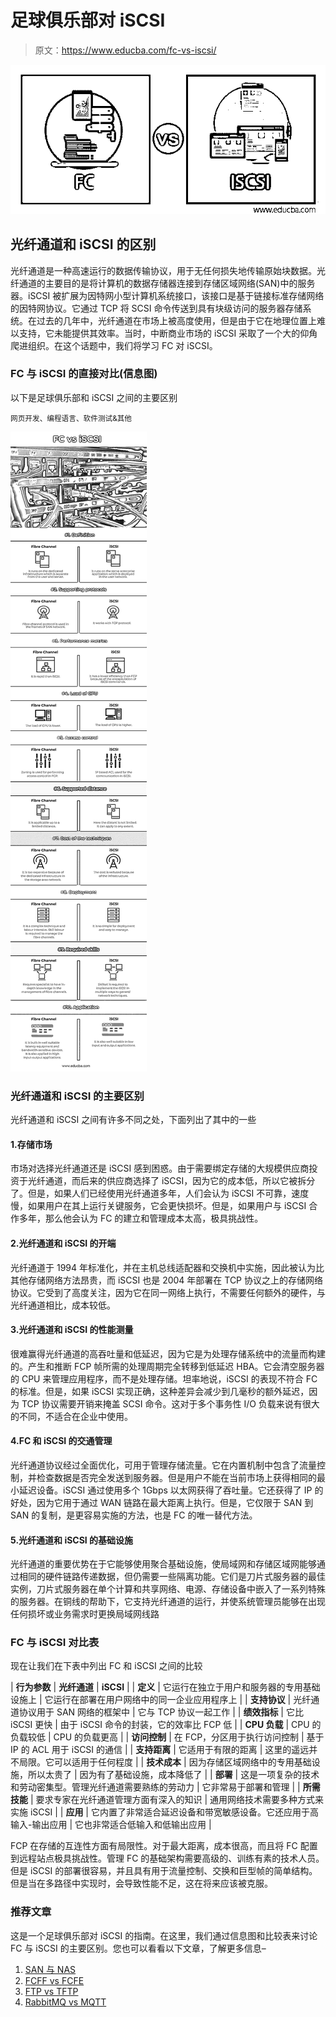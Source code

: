# 足球俱乐部对 iSCSI

> 原文：<https://www.educba.com/fc-vs-iscsi/>

![FC vs iSCSI](img/1001ebde32e1bc9b1a0804e4d047498c.png)



## 光纤通道和 iSCSI 的区别

光纤通道是一种高速运行的数据传输协议，用于无任何损失地传输原始块数据。光纤通道的主要目的是将计算机的数据存储器连接到存储区域网络(SAN)中的服务器。iSCSI 被扩展为因特网小型计算机系统接口，该接口是基于链接标准存储网络的因特网协议。它通过 TCP 将 SCSI 命令传送到具有块级访问的服务器存储系统。在过去的几年中，光纤通道在市场上被高度使用，但是由于它在地理位置上难以支持，它未能提供其效率。当时，中断商业市场的 iSCSI 采取了一个大的仰角爬进组织。在这个话题中，我们将学习 FC 对 iSCSI。

### FC 与 iSCSI 的直接对比(信息图)

以下是足球俱乐部和 iSCSI 之间的主要区别

<small>网页开发、编程语言、软件测试&其他</small>

![FC vs iSCSI](img/ef13f19a63b7ad695ce19e2a0277feef.png)



### 光纤通道和 iSCSI 的主要区别

光纤通道和 iSCSI 之间有许多不同之处，下面列出了其中的一些

#### 1.存储市场

市场对选择光纤通道还是 iSCSI 感到困惑。由于需要绑定存储的大规模供应商投资于光纤通道，而后来的供应商选择了 iSCSI，因为它的成本低，所以它被拆分了。但是，如果人们已经使用光纤通道多年，人们会认为 iSCSI 不可靠，速度慢，如果用户在其上运行关键服务，它会更快损坏。但是，如果用户与 iSCSI 合作多年，那么他会认为 FC 的建立和管理成本太高，极具挑战性。

#### 2.光纤通道和 iSCSI 的开端

光纤通道于 1994 年标准化，并在主机总线适配器和交换机中实施，因此被认为比其他存储网络方法昂贵，而 iSCSI 也是 2004 年部署在 TCP 协议之上的存储网络协议。它受到了高度关注，因为它在同一网络上执行，不需要任何额外的硬件，与光纤通道相比，成本较低。

#### 3.光纤通道和 iSCSI 的性能测量

很难赢得光纤通道的高吞吐量和低延迟，因为它是为处理存储系统中的流量而构建的。产生和推断 FCP 帧所需的处理周期完全转移到低延迟 HBA。它会清空服务器的 CPU 来管理应用程序，而不是处理存储。坦率地说，iSCSI 的表现不符合 FC 的标准。但是，如果 iSCSI 实现正确，这种差异会减少到几毫秒的额外延迟，因为 TCP 协议需要开销来掩盖 SCSI 命令。这对于多个事务性 I/O 负载来说有很大的不同，不适合在企业中使用。

#### 4.FC 和 iSCSI 的交通管理

光纤通道协议经过全面优化，可用于管理存储流量。它在内置机制中包含了流量控制，并检查数据是否完全发送到服务器。但是用户不能在当前市场上获得相同的最小延迟设备。iSCSI 通过使用多个 1Gbps 以太网获得了吞吐量。它还获得了 IP 的好处，因为它用于通过 WAN 链路在最大距离上执行。但是，它仅限于 SAN 到 SAN 的复制，是更容易实施的方法，也是 FC 的唯一替代方法。

#### 5.光纤通道和 iSCSI 的基础设施

光纤通道的重要优势在于它能够使用聚合基础设施，使局域网和存储区域网能够通过相同的硬件链路传递数据，但仍需要一些隔离功能。它们是刀片式服务器的最佳实例，刀片式服务器在单个计算和共享网络、电源、存储设备中嵌入了一系列特殊的服务器。在铜线的帮助下，它支持光纤通道的运行，并使系统管理员能够在出现任何损坏或业务需求时更换局域网线路

### FC 与 iSCSI 对比表

现在让我们在下表中列出 FC 和 iSCSI 之间的比较

| **行为参数** | **光纤通道** | **iSCSI** |
| **定义** | 它运行在独立于用户和服务器的专用基础设施上 | 它运行在部署在用户网络中的同一企业应用程序上 |
| **支持协议** | 光纤通道协议用于 SAN 网络的框架中 | 它与 TCP 协议一起工作 |
| **绩效指标** | 它比 iSCSI 更快 | 由于 iSCSI 命令的封装，它的效率比 FCP 低 |
| **CPU 负载** | CPU 的负载较低 | CPU 的负载更高 |
| **访问控制** | 在 FCP，分区用于执行访问控制 | 基于 IP 的 ACL 用于 iSCSI 的通信 |
| **支持距离** | 它适用于有限的距离 | 这里的遥远并不局限。它可以适用于任何程度 |
| **技术成本** | 因为存储区域网络中的专用基础设施，所以太贵了 | 因为有了基础设施，成本降低了 |
| **部署** | 这是一项复杂的技术和劳动密集型。管理光纤通道需要熟练的劳动力 | 它非常易于部署和管理 |
| **所需技能** | 要求专家在光纤通道管理方面有深入的知识 | 通用网络技术需要多种方式来实施 iSCSI |
| **应用** | 它内置了非常适合延迟设备和带宽敏感设备。它还应用于高输入-输出应用 | 它也非常适合低输入和低输出应用 |

FCP 在存储的互连性方面有局限性。对于最大距离，成本很高，而且将 FC 配置到远程站点极具挑战性。管理 FC 的基础架构需要高级的、训练有素的技术人员。但是 iSCSI 的部署很容易，并且具有用于流量控制、交换和巨型帧的简单结构。但是当在多路径中实现时，会导致性能不足，这在将来应该被克服。

### 推荐文章

这是一个足球俱乐部对 iSCSI 的指南。在这里，我们通过信息图和比较表来讨论 FC 与 iSCSI 的主要区别。您也可以看看以下文章，了解更多信息–

1.  [SAN 与 NAS](https://www.educba.com/san-vs-nas/)
2.  [FCFF vs FCFE](https://www.educba.com/fcff-vs-fcfe/)
3.  [FTP vs TFTP](https://www.educba.com/ftp-vs-tftp/)
4.  [RabbitMQ vs MQTT](https://www.educba.com/rabbitmq-vs-mqtt/)





